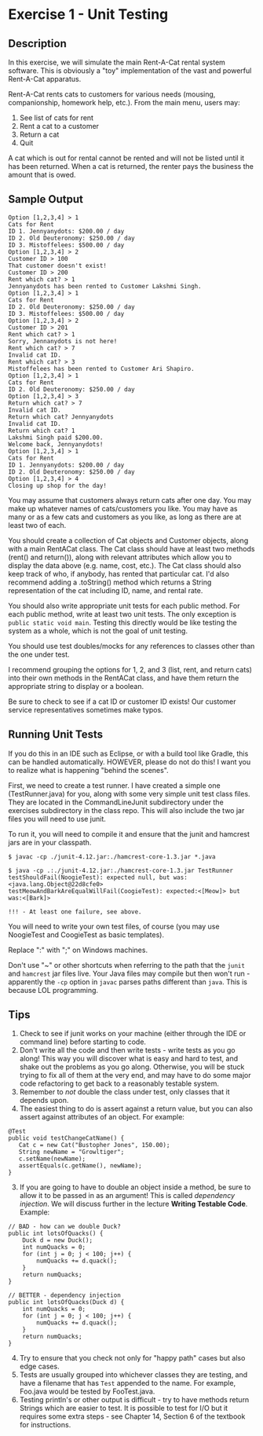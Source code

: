 # Exercise 1 - Unit Testing

## Description

In this exercise, we will simulate the main Rent-A-Cat rental system software.  This is obviously a "toy" implementation of the vast and powerful Rent-A-Cat apparatus.

Rent-A-Cat rents cats to customers for various needs (mousing, companionship, homework help, etc.).  From the main menu, users may:

1. See list of cats for rent
2. Rent a cat to a customer
3. Return a cat
4. Quit

A cat which is out for rental cannot be rented and will not be listed until it has been returned.  When a cat is returned, the renter pays the business the amount that is owed.  

## Sample Output

```
Option [1,2,3,4] > 1
Cats for Rent
ID 1. Jennyanydots: $200.00 / day
ID 2. Old Deuteronomy: $250.00 / day
ID 3. Mistoffelees: $500.00 / day
Option [1,2,3,4] > 2
Customer ID > 100
That customer doesn't exist!
Customer ID > 200
Rent which cat? > 1
Jennyanydots has been rented to Customer Lakshmi Singh.
Option [1,2,3,4] > 1
Cats for Rent
ID 2. Old Deuteronomy: $250.00 / day
ID 3. Mistoffelees: $500.00 / day
Option [1,2,3,4] > 2
Customer ID > 201
Rent which cat? > 1
Sorry, Jennanydots is not here!
Rent which cat? > 7
Invalid cat ID.
Rent which cat? > 3
Mistoffelees has been rented to Customer Ari Shapiro.
Option [1,2,3,4] > 1
Cats for Rent
ID 2. Old Deuteronomy: $250.00 / day
Option [1,2,3,4] > 3
Return which cat? > 7
Invalid cat ID.  
Return which cat? Jennyanydots
Invalid cat ID.
Return which cat? 1
Lakshmi Singh paid $200.00.
Welcome back, Jennyanydots!
Option [1,2,3,4] > 1
Cats for Rent
ID 1. Jennyanydots: $200.00 / day
ID 2. Old Deuteronomy: $250.00 / day
Option [1,2,3,4] > 4
Closing up shop for the day!
```


You may assume that customers always return cats after one day.  You may make up whatever names of cats/customers you like.  You may have as many or as a few cats and customers as you like, as long as there are at least two of each.

You should create a collection of Cat objects and Customer objects, along with a main RentACat class.  The Cat class should have at least two methods (rent() and return()), along with relevant attributes which allow you to display the data above (e.g. name, cost, etc.).  The Cat class should also keep track of who, if anybody, has rented that particular cat.  I'd also recommend adding a .toString() method which returns a String representation of the cat including ID, name, and rental rate.

You should also write appropriate unit tests for each public method.  For each public method, write at least two unit tests.  The only exception is `public static void main`.  Testing this directly would be like testing the system as a whole, which is not the goal of unit testing.

You should use test doubles/mocks for any references to classes other than the one under test.

I recommend grouping the options for 1, 2, and 3 (list, rent, and return cats) into their own methods in the RentACat class, and have them return the appropriate string to display or a boolean.

Be sure to check to see if a cat ID or customer ID exists!  Our customer service representatives sometimes make typos.

## Running Unit Tests

If you do this in an IDE such as Eclipse, or with a build tool like Gradle, this can be handled automatically.  HOWEVER, please do not do this!  I want you to realize what is happening "behind the scenes".

First, we need to create a test runner.  I have created a simple one (TestRunner.java) for you, along with some very simple unit test class files.  They are located in the CommandLineJunit subdirectory under the exercises subdirectory in the class repo.  This will also include the two jar files you will need to use junit.

To run it, you will need to compile it and ensure that the junit and hamcrest jars are in your classpath.

```
$ javac -cp ./junit-4.12.jar:./hamcrest-core-1.3.jar *.java

$ java -cp .:./junit-4.12.jar:./hamcrest-core-1.3.jar TestRunner
testShouldFail(NoogieTest): expected null, but was:<java.lang.Object@22d8cfe0>
testMeowAndBarkAreEqualWillFail(CoogieTest): expected:<[Meow]> but was:<[Bark]>

!!! - At least one failure, see above.
```

You will need to write your own test files, of course (you may use NoogieTest and CoogieTest as basic templates).

Replace ":" with ";" on Windows machines.

Don't use "~" or other shortcuts when referring to the path that the `junit` and `hamcrest` jar files live.  Your Java files may compile but then won't run - apparently the `-cp` option in `javac` parses paths different than `java`.  This is because LOL programming.

## Tips

1. Check to see if junit works on your machine (either through the IDE or command line) before starting to code.
1. Don't write all the code and then write tests - write tests as you go along!  This way you will discover what is easy and hard to test, and shake out the problems as you go along.  Otherwise, you will be stuck trying to fix all of them at the very end, and may have to do some major code refactoring to get back to a reasonably testable system.
1. Remember to _not_ double the class under test, only classes that it depends upon.
2. The easiest thing to do is assert against a return value, but you can also assert against attributes of an object.  For example:
```
@Test
public void testChangeCatName() {
   Cat c = new Cat("Bustopher Jones", 150.00);
   String newName = "Growltiger";
   c.setName(newName);
   assertEquals(c.getName(), newName);
}
```
3. If you are going to have to double an object inside a method, be sure to allow it to be passed in as an argument!  This is called _dependency injection_.  We will discuss further in the lecture __Writing Testable Code__.  Example:
```
// BAD - how can we double Duck?
public int lotsOfQuacks() {
    Duck d = new Duck();
    int numQuacks = 0;
    for (int j = 0; j < 100; j++) {
        numQuacks += d.quack();
    }
    return numQuacks;
}

// BETTER - dependency injection
public int lotsOfQuacks(Duck d) {
    int numQuacks = 0;
    for (int j = 0; j < 100; j++) {
        numQuacks += d.quack();
    }
    return numQuacks;
}
```
4. Try to ensure that you check not only for "happy path" cases but also edge cases.
5. Tests are usually grouped into whichever classes they are testing, and have a filename that has `Test` appended to the name.  For example, Foo.java would be tested by FooTest.java.
6. Testing println's or other output is difficult - try to have methods return Strings which are easier to test.  It is possible to test for I/O but it requires some extra steps - see Chapter 14, Section 6 of the textbook for instructions.

